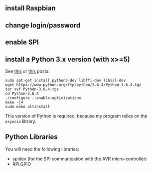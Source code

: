 ## install Raspbian

## change login/password

## enable SPI

## install a Python 3.x version (with x>=5)

See [this](https://raspberrypi.stackexchange.com/questions/54365/how-to-download-and-install-python-3-5-in-raspbian) or [this](https://stackoverflow.com/questions/41489439/pip3-installs-inside-virtual-environment-with-python3-6-failing-due-to-ssl-modul) posts:
```
sudo apt-get install python3-dev libffi-dev libssl-dev
wget https://www.python.org/ftp/python/3.6.4/Python-3.6.4.tgz  
tar xvf Python-3.6.4.tgz
cd Python-3.6.4
./configure --enable-optimizations
make -j4
sudo make altinstall
``` 

This version of Python is required, because my program relies on the `asyncio` library.

## Python Libraries

You will need the following libraries:
- spidev (for the SPI communication with the AVR micro-controller)
- RPi.GPIO

